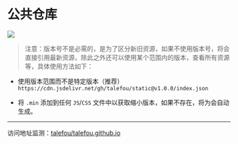 # 公共仓库

[![](https://data.jsdelivr.com/v1/package/gh/talefou/static/badge)](https://www.jsdelivr.com/package/gh/talefou/static)

> 注意：版本号不是必需的，是为了区分新旧资源，如果不使用版本号，将会直接引用最新资源，除此之外还可以使用某个范围内的版本，查看所有资源等，具体使用方法如下：

- 使用版本范围而不是特定版本（推荐）
`https://cdn.jsdelivr.net/gh/talefou/static@v1.0.0/index.json`

- 将 `.min` 添加到任何 `JS`/`CSS` 文件中以获取缩小版本，如果不存在，将为会自动生成。

------

访问地址监测：[talefou/talefou.github.io](https://www.jsdelivr.com/package/gh/talefou/static)
